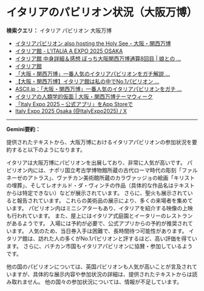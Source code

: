 # イタリアのパビリオン状況（大阪万博）

**検索クエリ：** イタリア パビリオン 大阪万博

- [イタリアパビリオン also hosting the Holy See - 大阪・関西万博](https://www.expo2025.or.jp/official-participant/italy/)
- [イタリア館 - L'ITALIA A EXPO 2025 OSAKA](https://www.italyexpo2025osaka.it/ja/itariaguan)
- [イタリア館 中身詳細＆感想 ぼっち大阪関西万博通算8回目 | 娘との ...](https://ameblo.jp/wakochi0316/entry-12905719318.html)
- [イタリア館](https://www.italyexpo2025osaka.it/ja)
- [「大阪・関西万博」一番人気のイタリアパビリオンをガチ解説 ...](https://lovewalker.jp/elem/000/004/268/4268276/)
- [【大阪・関西万博】イタリア館は私の中でNo.1パビリオン ...](https://yukonosuke.com/entry/osaka_banpaku_italy)
- [ASCII.jp：「大阪・関西万博」一番人気のイタリアパビリオンをガチ ...](https://ascii.jp/elem/000/004/268/4268276/)
- [イタリアの人類学的仮面 | 大阪・関西万博テーマウィーク](https://theme-weeks.expo2025.or.jp/program/detail/6814be357866f.html)
- [「Italy Expo 2025 – 公式アプリ」をApp Storeで](https://apps.apple.com/jp/app/italy-expo-2025-%E5%85%AC%E5%BC%8F%E3%82%A2%E3%83%97%E3%83%AA/id6744029374)
- [Italy Expo 2025 Osaka (@ItalyExpo2025) / X](https://x.com/italyexpo2025)


---

**Gemini要約：**

提供されたテキストから、大阪万博におけるイタリアパビリオンの参加状況を要約すると以下のようになります。

イタリアは大阪万博にパビリオンを出展しており、非常に人気が高いです。  パビリオン内には、ナポリ国立考古学博物館所蔵の古代ローマ時代の彫刻「ファルネーゼのアトラス」、ヴァチカン美術館所蔵のカラヴァッジョの絵画「キリストの埋葬」、そしてレオナルド・ダ・ヴィンチの作品（具体的な作品名はテキストからは特定できない）などが展示されています。  さらに、聖火も展示されていると報告されています。  これらの美術品の展示により、多くの来場者を集めています。  パビリオン内はミニシアターもあり、イタリアを紹介する映像の上映も行われています。  また、屋上にはイタリア式庭園とイータリーのレストランがあるようです。  入場には予約が必要で、公式アプリからの予約が推奨されています。  人気のため、当日券入手は困難で、長時間待つ可能性があります。  イタリア館は、訪れた人の多くがNo.1パビリオンと評するほど、高い評価を得ています。  さらに、バチカン市国もイタリアパビリオンに協賛・参加しているようです。

他の国のパビリオンについては、英国パビリオンも人気が高いことが言及されていますが、具体的な展示内容や参加状況の詳細は、提供されたテキストからは読み取れません。  他の国々の参加状況については、情報が不足しています。

